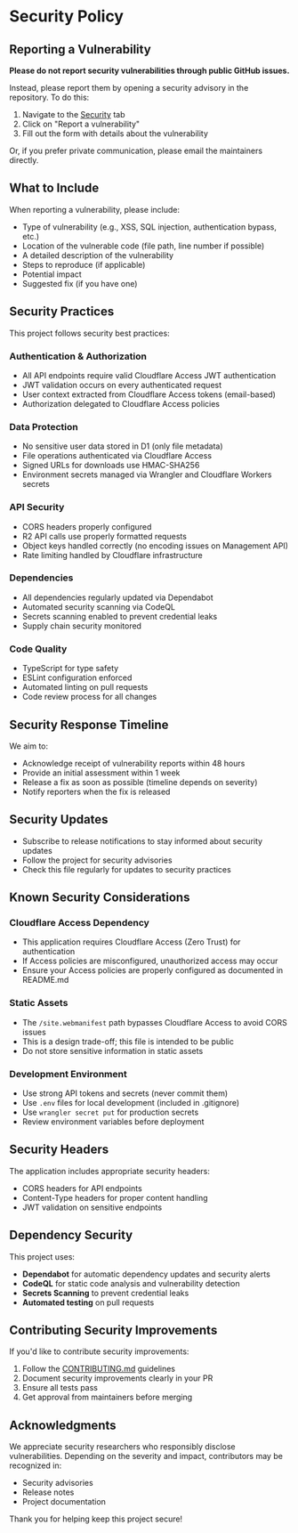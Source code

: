 # Security Policy

## Reporting a Vulnerability

**Please do not report security vulnerabilities through public GitHub issues.**

Instead, please report them by opening a security advisory in the repository. To do this:

1. Navigate to the [Security](https://github.com/neverinfamous/R2-Manager-Worker/security) tab
2. Click on "Report a vulnerability"
3. Fill out the form with details about the vulnerability

Or, if you prefer private communication, please email the maintainers directly.

## What to Include

When reporting a vulnerability, please include:

* Type of vulnerability (e.g., XSS, SQL injection, authentication bypass, etc.)
* Location of the vulnerable code (file path, line number if possible)
* A detailed description of the vulnerability
* Steps to reproduce (if applicable)
* Potential impact
* Suggested fix (if you have one)

## Security Practices

This project follows security best practices:

### Authentication & Authorization
- All API endpoints require valid Cloudflare Access JWT authentication
- JWT validation occurs on every authenticated request
- User context extracted from Cloudflare Access tokens (email-based)
- Authorization delegated to Cloudflare Access policies

### Data Protection
- No sensitive user data stored in D1 (only file metadata)
- File operations authenticated via Cloudflare Access
- Signed URLs for downloads use HMAC-SHA256
- Environment secrets managed via Wrangler and Cloudflare Workers secrets

### API Security
- CORS headers properly configured
- R2 API calls use properly formatted requests
- Object keys handled correctly (no encoding issues on Management API)
- Rate limiting handled by Cloudflare infrastructure

### Dependencies
- All dependencies regularly updated via Dependabot
- Automated security scanning via CodeQL
- Secrets scanning enabled to prevent credential leaks
- Supply chain security monitored

### Code Quality
- TypeScript for type safety
- ESLint configuration enforced
- Automated linting on pull requests
- Code review process for all changes

## Security Response Timeline

We aim to:
- Acknowledge receipt of vulnerability reports within 48 hours
- Provide an initial assessment within 1 week
- Release a fix as soon as possible (timeline depends on severity)
- Notify reporters when the fix is released

## Security Updates

- Subscribe to release notifications to stay informed about security updates
- Follow the project for security advisories
- Check this file regularly for updates to security practices

## Known Security Considerations

### Cloudflare Access Dependency
- This application requires Cloudflare Access (Zero Trust) for authentication
- If Access policies are misconfigured, unauthorized access may occur
- Ensure your Access policies are properly configured as documented in README.md

### Static Assets
- The `/site.webmanifest` path bypasses Cloudflare Access to avoid CORS issues
- This is a design trade-off; this file is intended to be public
- Do not store sensitive information in static assets

### Development Environment
- Use strong API tokens and secrets (never commit them)
- Use `.env` files for local development (included in .gitignore)
- Use `wrangler secret put` for production secrets
- Review environment variables before deployment

## Security Headers

The application includes appropriate security headers:
- CORS headers for API endpoints
- Content-Type headers for proper content handling
- JWT validation on sensitive endpoints

## Dependency Security

This project uses:
- **Dependabot** for automatic dependency updates and security alerts
- **CodeQL** for static code analysis and vulnerability detection
- **Secrets Scanning** to prevent credential leaks
- **Automated testing** on pull requests

## Contributing Security Improvements

If you'd like to contribute security improvements:

1. Follow the [CONTRIBUTING.md](CONTRIBUTING.md) guidelines
2. Document security improvements clearly in your PR
3. Ensure all tests pass
4. Get approval from maintainers before merging

## Acknowledgments

We appreciate security researchers who responsibly disclose vulnerabilities. Depending on the severity and impact, contributors may be recognized in:
- Security advisories
- Release notes
- Project documentation

Thank you for helping keep this project secure!
